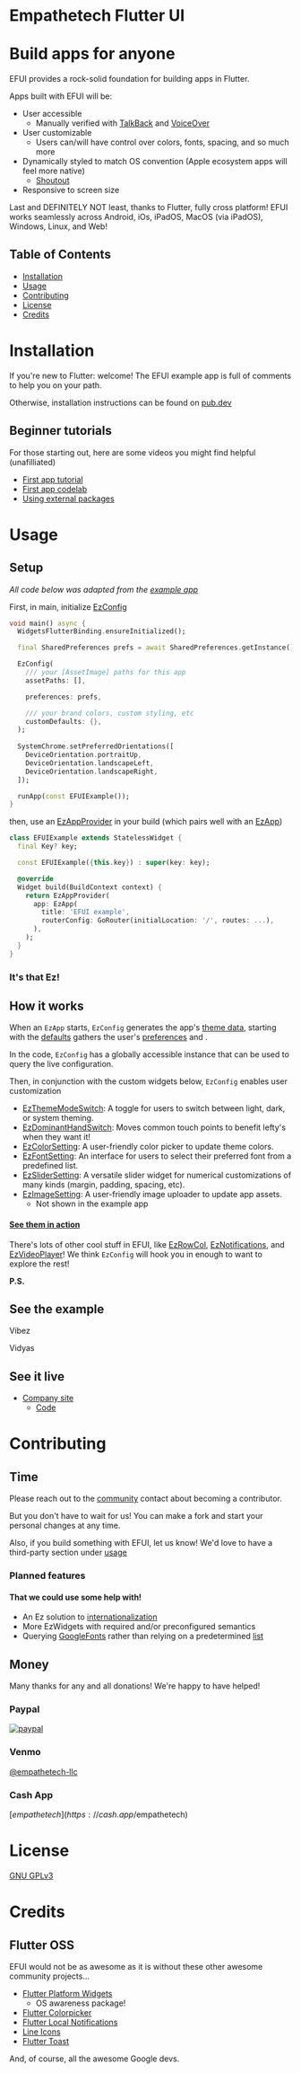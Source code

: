 # Empathetech Flutter UI <br><br> Build apps for anyone

EFUI provides a rock-solid foundation for building apps in Flutter.

Apps built with EFUI will be:
- User accessible
  - Manually verified with [TalkBack](https://support.google.com/accessibility/android/answer/6006598?hl=en) and [VoiceOver](https://support.apple.com/guide/iphone/turn-on-and-practice-voiceover-iph3e2e415f/ios)
- User customizable
  - Users can/will have control over colors, fonts, spacing, and so much more
- Dynamically styled to match OS convention (Apple ecosystem apps will feel more native)
  - [Shoutout](#flutter-oss)
- Responsive to screen size

Last and DEFINITELY NOT least, thanks to Flutter, fully cross platform! EFUI works seamlessly across Android, iOs, iPadOS, MacOS (via iPadOS), Windows, Linux, and Web!

## Table of Contents

* [Installation](#installation)
* [Usage](#usage)
* [Contributing](#contributing)
* [License](#license)
* [Credits](#credits)

# Installation

If you're new to Flutter: welcome! The EFUI example app is full of comments to help you on your path.

Otherwise, installation instructions can be found on [pub.dev](https://pub.dev/packages/empathetech_flutter_ui/install)

## Beginner tutorials

For those starting out, here are some videos you might find helpful (unafilliated)

- [First app tutorial](https://www.youtube.com/watch?v=xWV71C2kp38)
- [First app codelab](https://www.youtube.com/watch?v=8sAyPDLorek)
- [Using external packages](https://www.youtube.com/watch?v=WdXcJdhWcEY)

# Usage

## Setup
*All code below was adapted from the [example app](example/lib/main.dart)*

First, in main, initialize [EzConfig](lib/src/classes/EzConfig.dart)

```Dart
void main() async {
  WidgetsFlutterBinding.ensureInitialized();

  final SharedPreferences prefs = await SharedPreferences.getInstance();

  EzConfig(
    /// your [AssetImage] paths for this app
    assetPaths: [],

    preferences: prefs,

    /// your brand colors, custom styling, etc
    customDefaults: {},
  );
  
  SystemChrome.setPreferredOrientations([
    DeviceOrientation.portraitUp,
    DeviceOrientation.landscapeLeft,
    DeviceOrientation.landscapeRight,
  ]);

  runApp(const EFUIExample());
}
```

then, use an [EzAppProvider](/lib/src/classes/EzAppProvider.dart) in your build (which pairs well with an [EzApp](lib/src/classes/EzApp.dart))

```Dart
class EFUIExample extends StatelessWidget {
  final Key? key;

  const EFUIExample({this.key}) : super(key: key);

  @override
  Widget build(BuildContext context) {
    return EzAppProvider(
      app: EzApp(
        title: 'EFUI example',
        routerConfig: GoRouter(initialLocation: '/', routes: ...),
      ),
    );
  }
}

```

### It's that Ez!

## How it works

When an `EzApp` starts, `EzConfig` generates the app's [theme data](lib/src/functions/ezThemeData.dart), starting with the [defaults](/lib/src/consts/empathetechConfig.dart) gathers the user's [preferences](https://pub.dev/packages/shared_preferences) and .

In the code, `EzConfig` has a globally accessible instance that can be used to query the live configuration.

Then, in conjunction with the custom widgets below, `EzConfig` enables user customization

* [EzThemeModeSwitch](lib/src/classes/EzThemeModeSwitch.dart): A toggle for users to switch between light, dark, or system theming.
* [EzDominantHandSwitch](lib/src/classes/EzDominantHandSwitch.dart): Moves common touch points to benefit lefty's when they want it!
* [EzColorSetting](lib/src/classes/EzColorSetting.dart): A user-friendly color picker to update theme colors.
* [EzFontSetting](lib/src/classes/EzFontSetting.dart): An interface for users to select their preferred font from a predefined list.
* [EzSliderSetting](lib/src/classes/EzSliderSetting.dart): A versatile slider widget for numerical customizations of many kinds (margin, padding, spacing, etc).
* [EzImageSetting](lib/src/classes/EzImageSetting.dart): A user-friendly image uploader to update app assets.
  * Not shown in the example app

#### [See them in action](https://www.empathetech.net/#/settings)

There's lots of other cool stuff in EFUI, like [EzRowCol](lib/src/classes/EzRowCol.dart), [EzNotifications](lib/src/classes/EzNotifications.dart), and [EzVideoPlayer](lib/src/classes/EzVideoPlayer.dart)! We think `EzConfig` will hook you in enough to want to explore the rest!

**P.S.** 

## See the example

Vibez

Vidyas

## See it live

* [Company site](https://www.empathetech.net/)
  * [Code](https://github.com/Empathetech-LLC/dotnet-public)

# Contributing

## Time

Please reach out to the [community](mailto:community@empathetech.net?subject=Becoming%20a%20contributor) contact about becoming a contributor.

But you don't have to wait for us! You can make a fork and start your personal changes at any time.

Also, if you build something with EFUI, let us know! We'd love to have a third-party section under [usage](#usage)

### Planned features
#### That we could use some help with!

- An Ez solution to [internationalization](https://docs.flutter.dev/ui/accessibility-and-localization/internationalization)
- More EzWidgets with required and/or preconfigured semantics
- Querying [GoogleFonts](https://pub.dev/packages/google_fonts) rather than relying on a predetermined [list](/lib/src/consts/googleFonts.dart)

## Money

Many thanks for any and all donations! We're happy to have helped!

### Paypal

[![paypal](https://www.paypalobjects.com/en_US/i/btn/btn_donateCC_LG.gif)](https://www.paypal.com/donate/?hosted_button_id=NGEL6AB5A6KNL)

### Venmo

[@empathetech-llc](https://venmo.com/empathetech-llc)

### Cash App

[$empathetech](https://cash.app/$empathetech)

# License

[GNU GPLv3](LICENSE)

# Credits

## Flutter OSS

EFUI would not be as awesome as it is without these other awesome community projects...

* [Flutter Platform Widgets](https://pub.dev/packages/flutter_platform_widgets)
  * OS awareness package!
* [Flutter Colorpicker](https://pub.dev/packages/flutter_colorpicker)
* [Flutter Local Notifications](https://pub.dev/packages/flutter_local_notifications)
* [Line Icons](https://pub.dev/packages/line_icons)
* [Flutter Toast](https://pub.dev/packages/fluttertoast)

And, of course, all the awesome Google devs.
